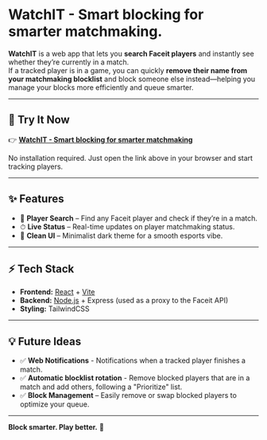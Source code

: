 # WatchIT - Smart blocking for smarter matchmaking.

**WatchIT** is a web app that lets you **search Faceit players** and instantly see whether they’re currently in a match.  
If a tracked player is in a game, you can quickly **remove their name from your matchmaking blocklist** and block someone else instead—helping you manage your blocks more efficiently and queue smarter.

---

## 🚀 Try It Now
👉 **[WatchIT - Smart blocking for smarter matchmaking](https://watchit-cs.netlify.app/)**

No installation required. Just open the link above in your browser and start tracking players.

---

## ✨ Features
- 🔎 **Player Search** – Find any Faceit player and check if they’re in a match.  
- ⏱ **Live Status** – Real-time updates on player matchmaking status.   
- 🖤 **Clean UI** – Minimalist dark theme for a smooth esports vibe.

---

## ⚡ Tech Stack
- **Frontend:** [React](https://react.dev/) + [Vite](https://vitejs.dev/)
- **Backend:** [Node.js](https://nodejs.org/) + Express (used as a proxy to the Faceit API)
- **Styling:** TailwindCSS

---

## 💡 Future Ideas
- ✅ **Web Notifications** - Notifications when a tracked player finishes a match.  
- ✅ **Automatic blocklist rotation** - Remove blocked players that are in a match and add others, following a "Prioritize" list. 
- ✅ **Block Management** – Easily remove or swap blocked players to optimize your queue. 

---

**Block smarter. Play better.** 🎯
